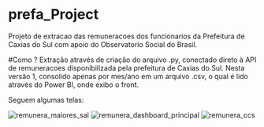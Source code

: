 # prefa_Project
Projeto de extracao das remuneracoes dos funcionarios da Prefeitura de Caxias do Sul com apoio do Observatorio Social do Brasil.

#Como ?
Extração através de criação do arquivo .py, conectado direto à API de remuneracoes disponibilizada pela prefeitura de Caxias do Sul.
Nesta versão 1, consolido apenas por mes/ano em um arquivo .csv, o qual é lido através do Power BI, onde exibo o front.

Seguem algumas telas:

![remunera_maiores_sal](https://user-images.githubusercontent.com/36780203/124389725-d3c91600-dcbe-11eb-8db7-fa506d677cf7.JPG)
![remunera_dashboard_principal](https://user-images.githubusercontent.com/36780203/124389728-d62b7000-dcbe-11eb-839c-0f829d27a100.JPG)
![remunera_ccs](https://user-images.githubusercontent.com/36780203/124389731-d75c9d00-dcbe-11eb-83a7-e1bf2073ae15.jpg)
